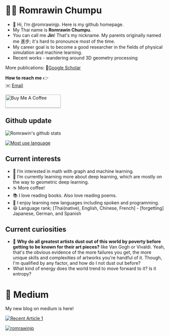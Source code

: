 # 👩‍💻 Romrawin Chumpu

- 👋 Hi, I’m @romrawinjp. Here is my github homepage.
- My Thai name is **Romrawin Chumpu**.
- You can call me **Jin**! That's my nickname. My parents originally named me 進步; it's hard to pronounce most of the time. 
- My career goal is to become a good researcher in the fields of physical simulation and machine learning.
- Recent works - wandering around 3D geometry processing 


<!---
**Grand challenge in (work) 2024 and beyond** - just stepping back and looking at a big picture of what I was doing after talking to people. I'll continuously do research in the computational material discovery paradigm as much as my knowledge can implement, because if I am not doing it, who else can process both worlds better than me. It's a very important direction, and I think this paradigm will help tremendously in the near future.

**Grand challenge in life and beyond** - there must be a way to integrate my artistic and technological academic skills together. 
--->

More publications: 📖[Google Scholar](https://scholar.google.com/citations?user=ByblefQAAAAJ&hl=en)

**How to reach me** 👉    
✉️ [Email](mailto:romrawinc@gmail.com)


<a href="https://www.buymeacoffee.com/romrawinjp" target="_blank"><img src="https://www.buymeacoffee.com/assets/img/custom_images/orange_img.png" alt="Buy Me A Coffee" style="height: 41px !important;width: 174px !important;box-shadow: 0px 3px 2px 0px rgba(190, 190, 190, 0.5) !important;-webkit-box-shadow: 0px 3px 2px 0px rgba(190, 190, 190, 0.5) !important;" ></a>


## Github update

![Romrawin's github stats](https://github-readme-stats.vercel.app/api?username=romrawinjp&show_icons=true&theme=default)

[![Most use language](https://github-readme-stats.vercel.app/api/top-langs/?username=romrawinjp&layout=compact&theme=default)](https://github.com/romrawinjp/github-readme-stats)


## Current interests

- 👀 I’m interested in math with graph and machine learning.
- 🌱 I’m currently learning more about deep learning, which are mostly on the way to geometric deep learning.
- ☕ More coffee!
- 📚 I love reading books. Also love reading poems.
- 🎃 I enjoy learning new languages including spoken and programming.
- 😆 Language rank; [Thai(native), English, Chinese, French] - [forgetting] Japanese, German, and Spanish

## Current curiosities

- 🎨 **Why do all greatest artists dust out of this world by poverty before getting to be known for their art pieces?** like Van Gogh or Vivaldi. Yeah, that's the obvious evidence of the more failures you get, the more unique skills and complexities of artworks you're handful of it. Though, I'm qualified by any factor, and how do I not dust out before? 
- What kind of energy does the world trend to move forward to it? Is it entropy?

# 📝 Medium

My new blog on medium is here! 

<a target="_blank" href="https://github-readme-medium-recent-article.vercel.app/medium/@romrawin/1"><img src="https://github-readme-medium-recent-article.vercel.app/medium/@romrawin/1" alt="Recent Article 1"> 

<p align="left"> <img src="https://komarev.com/ghpvc/?username=romrawinjp&label=Profile%20views&color=0e75b6&style=flat" alt="romrawinjp" /> </p>

